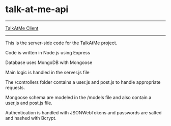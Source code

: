 # talk-at-me-api

**********

[TalkAtMe Client](https://talkatme.herokuapp.com/)

**********

This is the server-side code for the TalkAtMe project.

Code is written in Node.js using Express

Database uses MongoDB with Mongoose

Main logic is handled in the server.js file

The /controllers folder contains a user.js and post.js to handle appropriate requests.

Mongoose schema are modeled in the /models file and also contain a user.js and post.js file.

Authentication is handled with JSONWebTokens and passwords are salted and hashed with Bcrypt.
